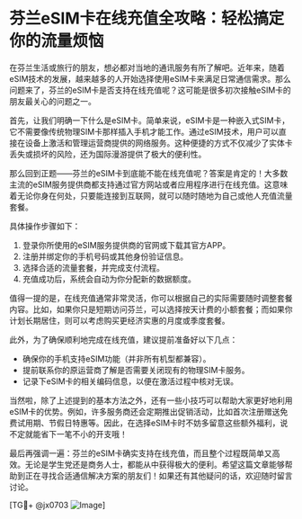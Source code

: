 # 芬兰eSIM卡在线充值全攻略：轻松搞定你的流量烦恼

在芬兰生活或旅行的朋友，想必都对当地的通讯服务有所了解吧。近年来，随着eSIM技术的发展，越来越多的人开始选择使用eSIM卡来满足日常通信需求。那么问题来了，芬兰的eSIM卡是否支持在线充值呢？这可能是很多初次接触eSIM卡的朋友最关心的问题之一。

首先，让我们明确一下什么是eSIM卡。简单来说，eSIM卡是一种嵌入式SIM卡，它不需要像传统物理SIM卡那样插入手机才能工作。通过eSIM技术，用户可以直接在设备上激活和管理运营商提供的网络服务。这种便捷的方式不仅减少了实体卡丢失或损坏的风险，还为国际漫游提供了极大的便利性。

那么回到正题——芬兰的eSIM卡到底能不能在线充值呢？答案是肯定的！大多数主流的eSIM服务提供商都支持通过官方网站或者应用程序进行在线充值。这意味着无论你身在何处，只要能连接到互联网，就可以随时随地为自己或他人充值流量套餐。

具体操作步骤如下：
1. 登录你所使用的eSIM服务提供商的官网或下载其官方APP。
2. 注册并绑定你的手机号码或其他身份验证信息。
3. 选择合适的流量套餐，并完成支付流程。
4. 充值成功后，系统会自动为你分配新的数据额度。

值得一提的是，在线充值通常非常灵活，你可以根据自己的实际需要随时调整套餐内容。比如，如果你只是短期访问芬兰，可以选择按天计费的小额套餐；而如果你计划长期居住，则可以考虑购买更经济实惠的月度或季度套餐。

此外，为了确保顺利地完成在线充值，建议提前准备好以下几点：
- 确保你的手机支持eSIM功能（并非所有机型都兼容）。
- 提前联系你的原运营商了解是否需要关闭现有的物理SIM卡服务。
- 记录下eSIM卡的相关编码信息，以便在激活过程中核对无误。

当然啦，除了上述提到的基本方法之外，还有一些小技巧可以帮助大家更好地利用eSIM卡的优势。例如，许多服务商还会定期推出促销活动，比如首次注册赠送免费试用期、节假日特惠等。因此，在选择eSIM卡时不妨多留意这些额外福利，说不定就能省下一笔不小的开支哦！

最后再强调一遍：芬兰的eSIM卡确实支持在线充值，而且整个过程既简单又高效。无论是学生党还是商务人士，都能从中获得极大的便利。希望这篇文章能够帮助到正在寻找合适通信解决方案的朋友们！如果还有其他疑问的话，欢迎随时留言讨论。

[TG💪+ @jx0703 ![Image](https://github.com/user-attachments/assets/dbca1d08-cadb-493c-b0ec-ad6f7a83f270)]